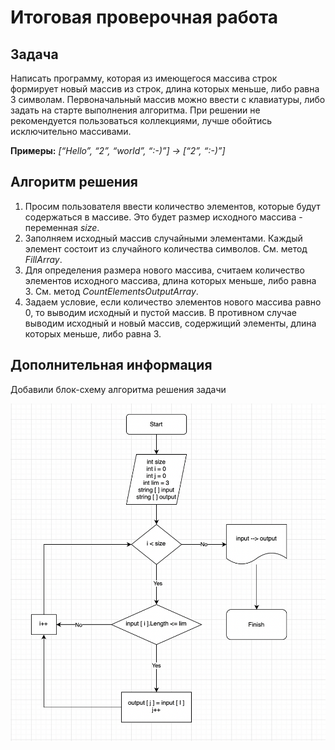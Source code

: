 # Итоговая проверочная работа

## Задача

Написать программу, которая из имеющегося массива строк формирует новый массив из строк, длина которых меньше, либо равна 3 символам. Первоначальный массив можно ввести с клавиатуры, либо задать на старте выполнения алгоритма. При решении не рекомендуется пользоваться коллекциями,
лучше обойтись исключительно массивами.

**Примеры:** _[“Hello”, “2”, “world”, “:-)”] → [“2”, “:-)”]_

## Алгоритм решения

1. Просим пользователя ввести количество элементов, которые будут содержаться в массиве. Это будет размер исходного массива - переменная _size_.
2. Заполняем исходный массив случайными элементами. Каждый элемент состоит из случайного количества символов. См. метод _FillArray_.
3. Для определения размера нового массива, считаем количество элементов исходного массива, длина которых меньше, либо равна 3. См. метод _CountElementsOutputArray_.
4. Задаем условие, если количество элементов нового массива равно 0, то выводим исходный и пустой массив.
   В противном случае выводим исходный и новый массив, содержищий элементы, длина которых меньше, либо равна 3.

## Дополнительная информация

Добавили блок-схему алгоритма решения задачи

![блок-схема](./diagram/Блок-схема.png)
